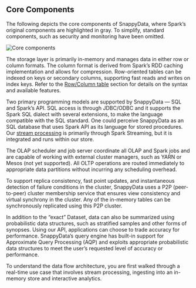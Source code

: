## Core Components
The following depicts the core components of SnappyData, where Spark’s original components are highlighted in gray. To simplify, standard components, such as security and monitoring have been omitted.

![Core components](../CoreComponents.png)

The storage layer is primarily in-memory and manages data in either row or column formats. The column format is derived from Spark’s RDD caching implementation and allows for compression. Row-oriented tables can be indexed on keys or secondary columns, supporting fast reads and writes on index keys. Refer to the [Row/Column table](../programming_guide/tables_in_snappydata.md) section for details on the syntax and available features. 

Two primary programming models are supported by SnappyData — SQL and Spark’s API. SQL access is through JDBC/ODBC and it supports the Spark SQL dialect with several extensions, to make the language compatible with the SQL standard. One could perceive SnappyData as an SQL database that uses Spark API as its language for stored procedures. Our [stream processing](../programming_guide/stream_processing_using_sql.md) is primarily through Spark Streaming, but it is integrated and runs within our store.

The OLAP scheduler and job server coordinate all OLAP and Spark jobs and are capable of working with external cluster managers, such as YARN or Mesos (not yet supported). All OLTP operations are routed immediately to appropriate data partitions without incurring any scheduling overhead.

To support replica consistency, fast point updates, and instantaneous detection of failure conditions in the cluster, SnappyData uses a P2P (peer-to-peer) cluster membership service that ensures view consistency and virtual synchrony in the cluster. Any of the in-memory tables can be synchronously replicated using this P2P cluster.

In addition to the “exact” Dataset, data can also be summarized using probabilistic data structures, such as stratified samples and other forms of synopses. Using our API, applications can choose to trade accuracy for performance. SnappyData’s query engine has built-in support for Approximate Query Processing (AQP) and exploits appropriate probabilistic data structures to meet the user’s requested level of accuracy or performance.

To understand the data flow architecture, you are first walked through a real-time use case that involves stream processing, ingesting into an in-memory store and interactive analytics.
